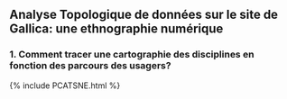 ## Analyse Topologique de données sur le site de Gallica: une ethnographie numérique

### 1. Comment tracer une cartographie des disciplines en fonction des parcours des usagers?

{% include PCATSNE.html %}
